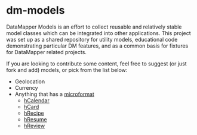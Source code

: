 # dm-models

DataMapper Models is an effort to collect reusable and relatively stable model classes which can be integrated into other applications.  This project was set up as a shared repository for utility models, educational code demonstrating particular DM features, and as a common basis for fixtures for DataMapper related projects.

If you are looking to contribute some content, feel free to suggest (or just fork and add) models, or pick from the list below:

* Geolocation
* Currency
* Anything that has a [microformat](http://microformats.org/wiki/Main_Page)
  * [hCalendar](http://microformats.org/wiki/hcalendar)
  * [hCard](http://microformats.org/wiki/hcard)
  * [hRecipe](http://microformats.org/wiki/hrecipe)
  * [hResume](http://microformats.org/wiki/hresume)
  * [hReview](http://microformats.org/wiki/hreview)
